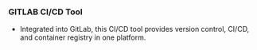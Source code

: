 ### GITLAB CI/CD Tool

- Integrated into GitLab, this CI/CD tool provides version control, CI/CD, and container registry in one platform.